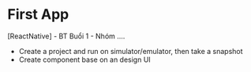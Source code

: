 # First App
[ReactNative] - BT Buổi 1 - Nhóm ....   
- Create a project and run on simulator/emulator, then take a snapshot 
- Create component base on an design UI
